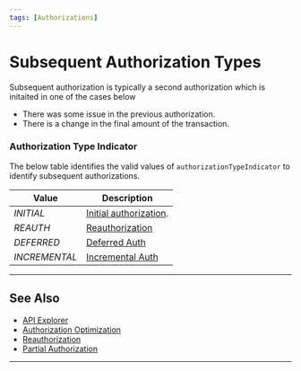 ```yaml
---
tags: [Authorizations]
---
```


# Subsequent Authorization Types

Subsequent authorization is typically a second authorization which is initaited in one of the cases below

- There was some issue in the previous authorization.
- There is a change in the final amount of the transaction.

### Authorization Type Indicator

The below table identifies the valid values of `authorizationTypeIndicator` to identify subsequent authorizations.

| Value | Description |
| ----- | ----- |
| *INITIAL* | [Initial authorization](?path=docs/Resources/API-Documents/Payments/Charges.md). |
| *REAUTH* | [Reauthorization](?path=docs/Resources/Guides/Authorizations/Re-Auth.md)|
| *DEFERRED* | [Deferred Auth](?path=docs/Resources/Guides/Authorizations/Deferred-Auth.md) |
| *INCREMENTAL* | [Incremental Auth](?path=docs/Resources/Guides/Authorizations/Incremental-Auth.md) |

---

## See Also

- [API Explorer](../api/?type=post&path=/payments/v1/charges)
- [Authorization Optimization](?path=docs/Resources/Guides/Authorizations/Auth-Optimization.md)
- [Reauthorization](?path=docs/Resources/Guides/Authorizations/Re-Auth.md)
- [Partial Authorization](?path=docs/Resources/Guides/Authorizations/Partial-Auth.md)

<!---
- [Deferred Authorization](?path=docs/Resources/Guides/Authorizations/Deferred-Auth.md)
- [Incremental Authorization](?path=docs/Resources/Guides/Authorizations/Incremental-Auth.md)
-->

---
